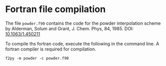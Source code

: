 # Fortran file compilation

The file `powder.f90` contains the code for the powder interpolation scheme by
Alderman, Solum and Grant, J. Chem. Phys, 84, 1985.
DOI: [10.1063/1.450211](https://aip.scitation.org/doi/10.1063/1.450211)

To compile ths fortran code, execute the following in the command line. A fortran compiler is required for compilation.

`f2py -m powder -c powder.f90`
